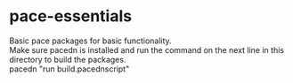 # pace-essentials
Basic pace packages for basic functionality.  
Make sure pacedn is installed and run the command on the next line in this directory to build the packages.  
pacedn "run build.pacednscript"  
